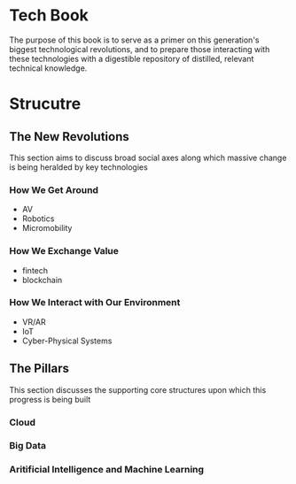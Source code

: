 # Tech Book

The purpose of this book is to serve as a primer on this generation's biggest technological revolutions, and to prepare those interacting with these technologies with a digestible repository of distilled, relevant technical knowledge.

# Strucutre

## The New Revolutions

This section aims to discuss broad social axes along which massive change is being heralded by key technologies

### How We Get Around
- AV
- Robotics
- Micromobility
  
### How We Exchange Value
- fintech
- blockchain
  
### How We Interact with Our Environment
- VR/AR
- IoT
- Cyber-Physical Systems

## The Pillars

This section discusses the supporting core structures upon which this progress is being built

### Cloud

### Big Data

### Aritificial Intelligence and Machine Learning